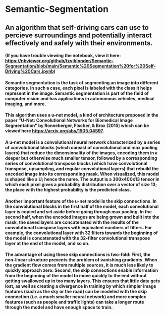 # Semantic-Segmentation
## An algorithm that self-driving cars can use to percieve surroundings and potentially interact effectively and safely with their environments.
#### (If you have trouble viewing the notebook, view it here: https://nbviewer.org/github/tzviblonder/Semantic-Segmentation/blob/main/Semantic%20Segmentation%20for%20Self-Driving%20Cars.ipynb)
#### Semantic segmentation is the task of segmenting an image into different categories. In such a case, each pixel is labeled with the class it helps represent in the image. Semantic segmentation is part of the field of computer vision and has applications in autonomous vehicles, medical imaging, and more. 
#### This algorithm uses a u-net model, a kind of architecture proposed in the paper "U-Net: Convolutional Networks for Biomedical Image Segmentation" by Ronneberger, Fischer, & Brox (2015) which can be viewed here https://arxiv.org/abs/1505.04597.
#### A u-net model is a convolutional neural network characterized by a series of convolutional blocks (which consist of convolutional and max pooling layers) that reduce the dimensionality of the images, encoding them in a deeper but otherwise much smaller tensor, followed by a corresponding series of convolutional transpose blocks (which have convolutional transpose, upsampling, and regular convolutional layers) that rebuild the encoded image into its corresponding mask. When visualized, this model is shaped like a U; hence the name. The output is a 300x400x13 tensor in which each pixel gives a probability distribution over a vector of size 13; the place with the highest probability is the predicted class.
#### Another important feature of the u-net model is the skip connections. In the convolutional blocks in the first half of the model, each convolutional layer is copied and set aside before going through max pooling. In the second half, when the encoded images are being grown and built into the mask, the saved layers are concatenated with the results of the convolutional transpose layers with equivalent numbers of filters. For example, the convolutional layer with 32 filters towards the beginning of the model is concatenated with the 32-filter convolutional transpose layer at the end of the model, and so on.
#### The advantage of using these skip connections is two-fold: First, the non-linear structure prevents the problem of vanishing gradients. When the gradient flow comes from multiple sources, it is much less likely to quickly approach zero. Second, the skip connections enable information from the beginning of the model to move quickly to the end without getting swallowed up in too many layers. This ensures that little data gets lost, as well as creating a divergence in training by which simpler image features (such as the sky or the road) can be modeled with the skip connection (i.e. a much smaller neural network) and more complex features (such as people and traffic lights) can take a longer route through the model and have enough space to train.
